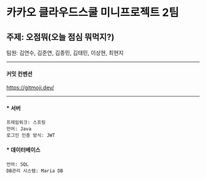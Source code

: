 # 카카오 클라우드스쿨 미니프로젝트 2팀  
## 주제: 오점뭐(오늘 점심 뭐먹지?)     
팀원: 김연수, 김준연, 김종민, 김태민, 이상현, 최현지

---
#### 커밋 컨벤션
https://gitmoji.dev/

---

#### * 서버
    프레임워크: 스프링
    언어: Java
    로그인 인증 방식: JWT

#### * 데이터베이스
    언어: SQL
    DB관리 시스템: Maria DB
